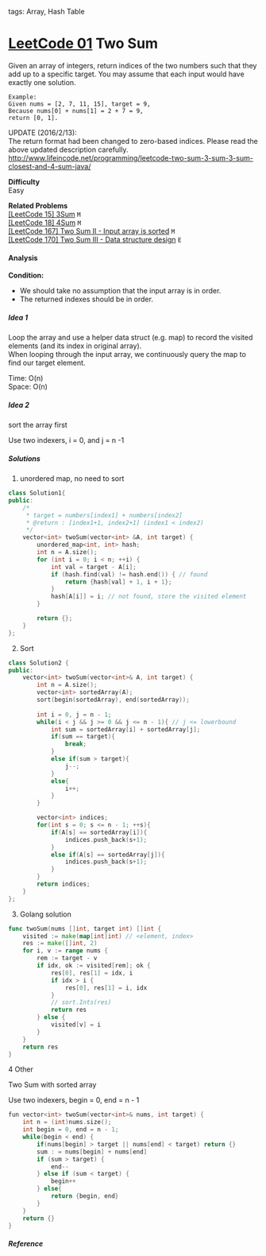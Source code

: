 tags: Array, Hash Table

# [LeetCode 01] Two Sum
Given an array of integers, return indices of the two numbers such that they add up to a specific target.
You may assume that each input would have exactly one solution.

    Example:  
    Given nums = [2, 7, 11, 15], target = 9,  
    Because nums[0] + nums[1] = 2 + 7 = 9,  
    return [0, 1].  

UPDATE (2016/2/13):  
The return format had been changed to zero-based indices. Please read the above updated description carefully.  
http://www.lifeincode.net/programming/leetcode-two-sum-3-sum-3-sum-closest-and-4-sum-java/

**Difficulty**  
Easy

**Related Problems**  
[[LeetCode 15] 3Sum]() `M`  
[[LeetCode 18] 4Sum]() `M`  
[[LeetCode 167] Two Sum II - Input array is sorted]() `M`  
[[LeetCode 170] Two Sum III - Data structure design]() `E`


#### Analysis

**Condition:**

 * We should take no assumption that the input array is in order.
 * The returned indexes should be in order.

##### Idea 1

Loop the array and use a helper data struct (e.g. map) to record the visited elements (and its index in original array).  
When looping through the input array, we continuously query the map to find our target element. 

Time:  O(n)  
Space: O(n)

##### Idea 2

sort the array first  

Use two indexers, i = 0, and j = n -1  


##### Solutions

1. unordered map, no need to sort

```cpp
class Solution1{
public:
    /*
     * target = numbers[index1] + numbers[index2]
     * @return : [index1+1, index2+1] (index1 < index2)
     */
    vector<int> twoSum(vector<int> &A, int target) {
        unordered_map<int, int> hash;
        int n = A.size();
        for (int i = 0; i < n; ++i) {
            int val = target - A[i];
            if (hash.find(val) != hash.end()) { // found
                return {hash[val] + 1, i + 1};
            }
            hash[A[i]] = i; // not found, store the visited element
        }

        return {};
    }
};
```

2. Sort

```cpp
class Solution2 {
public:
    vector<int> twoSum(vector<int>& A, int target) {
        int n = A.size();
        vector<int> sortedArray(A);
        sort(begin(sortedArray), end(sortedArray));
        
        int i = 0, j = n - 1;
        while(i < j && j >= 0 && j <= n - 1){ // j <= lowerbound
            int sum = sortedArray[i] + sortedArray[j];
            if(sum == target){
                break;
            }
            else if(sum > target){
                j--;
            }
            else{
                i++;
            }
        }

        vector<int> indices;
        for(int s = 0; s <= n - 1; ++s){
            if(A[s] == sortedArray[i]){
                indices.push_back(s+1);
            }
            else if(A[s] == sortedArray[j]){
                indices.push_back(s+1);
            }
        }
        return indices;
    }
};
```

3. Golang solution

```go
func twoSum(nums []int, target int) []int {
    visited := make(map[int]int) // <element, index>
    res := make([]int, 2)
    for i, v := range nums {
        rem := target - v
        if idx, ok := visited[rem]; ok {
            res[0], res[1] = idx, i
            if idx > i {
                res[0], res[1] = i, idx
            }
            // sort.Ints(res)
            return res
        } else {
            visited[v] = i
        }
    }
    return res
}
```

4 Other

Two Sum with sorted array

Use two indexers, begin = 0, end = n - 1

```cpp
fun vector<int> twoSum(vector<int>& nums, int target) {
    int n = (int)nums.size();
    int begin = 0, end = n - 1;
    while(begin < end) {
        if(nums[begin] > target || nums[end] < target) return {}
        sum : = nums[begin] + nums[end]
        if (sum > target) {
            end--
        } else if (sum < target) {
            begin++
        } else{
            return {begin, end}
        }
    }
    return {}
}
```

##### Reference

[LeetCode 01]:https://leetcode.com/problems/two-sum

